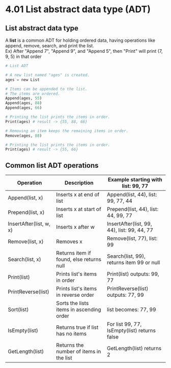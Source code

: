 # 4.01 List abstract data type (ADT)

## List abstract data type 
A **list** is a common ADT for holding ordered data, having operations like append, remove, search, and print the list.   
Ex) After "Append 7", "Append 9", and "Append 5", then "Print" will print (7, 9, 5) in that order   

```python
# List ADT

# A new list named "ages" is created.
ages = new List

# Items can be appended to the list.
# The items are ordered. 
Append(ages, 55)
Append(ages, 88)
Append(ages, 66)

# Printing the list prints the items in order. 
Print(ages) # result -> {55, 88, 66}

# Removing an item keeps the remaining items in order. 
Remove(ages, 88)

# Printing the list prints the items in order. 
Print(ages) # result -> {55, 66}
```

## Common list ADT operations
|Operation|Description|Example starting with list: 99, 77|
|---------|-----------|----------------------------------|
|Append(list, x)|Inserts x at end of list|Append(list, 44), list: 99, 77, 44|
|Prepend(list, x)|Inserts x at start of list|Prepend(list, 44), list: 44, 99, 77|
|InsertAfter(list, w, x)|Inserts x after w|InsertAfter(list, 99, 44), list: 99, 44, 77|
|Remove(list, x)|Removes x|Remove(list, 77), list: 99|
|Search(list, x)|Returns item if found, else returns null|Search(list, 99), returns item 99 or null|
|Print(list)|Prints list's items in order|Print(list) outputs: 99, 77|
|PrintReverse(list)|Prints list's items in reverse order|PrintReverse(list) outputs: 77, 99|
|Sort(list)|Sorts the lists items in ascending order|list becomes: 77, 99|
|IsEmpty(list)|Returns true if list has no items|For list 99, 77, IsEmpty(list) returns false|
|GetLength(list)|Returns the number of items in the list|GetLength(list) returns 2|
